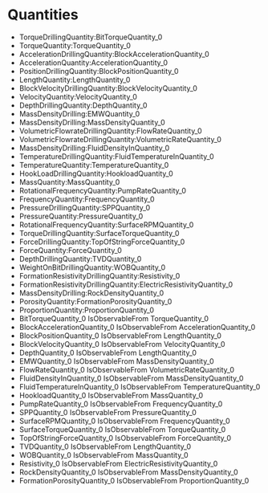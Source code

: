 # Quantities
- TorqueDrillingQuantity:BitTorqueQuantity_0
- TorqueQuantity:TorqueQuantity_0
- AccelerationDrillingQuantity:BlockAccelerationQuantity_0
- AccelerationQuantity:AccelerationQuantity_0
- PositionDrillingQuantity:BlockPositionQuantity_0
- LengthQuantity:LengthQuantity_0
- BlockVelocityDrillingQuantity:BlockVelocityQuantity_0
- VelocityQuantity:VelocityQuantity_0
- DepthDrillingQuantity:DepthQuantity_0
- MassDensityDrilling:EMWQuantity_0
- MassDensityDrilling:MassDensityQuantity_0
- VolumetricFlowrateDrillingQuantity:FlowRateQuantity_0
- VolumetricFlowrateDrillingQuantity:VolumetricRateQuantity_0
- MassDensityDrilling:FluidDensityInQuantity_0
- TemperatureDrillingQuantity:FluidTemperatureInQuantity_0
- TemperatureQuantity:TemperatureQuantity_0
- HookLoadDrillingQuantity:HookloadQuantity_0
- MassQuantity:MassQuantity_0
- RotationalFrequencyQuantity:PumpRateQuantity_0
- FrequencyQuantity:FrequencyQuantity_0
- PressureDrillingQuantity:SPPQuantity_0
- PressureQuantity:PressureQuantity_0
- RotationalFrequencyQuantity:SurfaceRPMQuantity_0
- TorqueDrillingQuantity:SurfaceTorqueQuantity_0
- ForceDrillingQuantity:TopOfStringForceQuantity_0
- ForceQuantity:ForceQuantity_0
- DepthDrillingQuantity:TVDQuantity_0
- WeightOnBitDrillingQuantity:WOBQuantity_0
- FormationResistivityDrillingQuantity:Resistivity_0
- FormationResistivityDrillingQuantity:ElectricResistivityQuantity_0
- MassDensityDrilling:RockDensityQuantity_0
- PorosityQuantity:FormationPorosityQuantity_0
- ProportionQuantity:ProportionQuantity_0
- BitTorqueQuantity_0 IsObservableFrom TorqueQuantity_0
- BlockAccelerationQuantity_0 IsObservableFrom AccelerationQuantity_0
- BlockPositionQuantity_0 IsObservableFrom LengthQuantity_0
- BlockVelocityQuantity_0 IsObservableFrom VelocityQuantity_0
- DepthQuantity_0 IsObservableFrom LengthQuantity_0
- EMWQuantity_0 IsObservableFrom MassDensityQuantity_0
- FlowRateQuantity_0 IsObservableFrom VolumetricRateQuantity_0
- FluidDensityInQuantity_0 IsObservableFrom MassDensityQuantity_0
- FluidTemperatureInQuantity_0 IsObservableFrom TemperatureQuantity_0
- HookloadQuantity_0 IsObservableFrom MassQuantity_0
- PumpRateQuantity_0 IsObservableFrom FrequencyQuantity_0
- SPPQuantity_0 IsObservableFrom PressureQuantity_0
- SurfaceRPMQuantity_0 IsObservableFrom FrequencyQuantity_0
- SurfaceTorqueQuantity_0 IsObservableFrom TorqueQuantity_0
- TopOfStringForceQuantity_0 IsObservableFrom ForceQuantity_0
- TVDQuantity_0 IsObservableFrom LengthQuantity_0
- WOBQuantity_0 IsObservableFrom MassQuantity_0
- Resistivity_0 IsObservableFrom ElectricResistivityQuantity_0
- RockDensityQuantity_0 IsObservableFrom MassDensityQuantity_0
- FormationPorosityQuantity_0 IsObservableFrom ProportionQuantity_0
